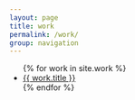 ```yaml
---
layout: page
title: work
permalink: /work/
group: navigation
---
```


<ul>
{% for work in site.work %}
<li><a href="{{ work.url }}">{{ work.title }}</a></li>
{% endfor %}
</ul>

